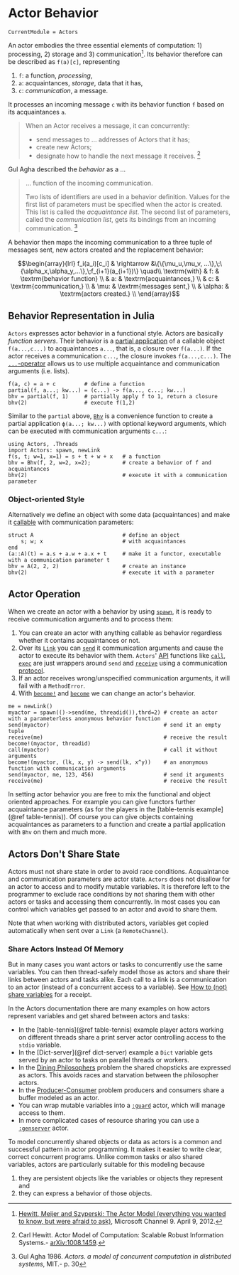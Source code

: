 # Actor Behavior

```@meta
CurrentModule = Actors
```

An actor embodies the three essential elements of computation: 1) processing, 2) storage and 3) communication[^1]. Its behavior therefore can be described as ``f(a)[c]``,  representing

1. ``f``: a function, *processing*,
2. ``a``: acquaintances, *storage*, data that it has,
3. ``c``: *communication*, a message.

It processes an incoming message ``c`` with its behavior function ``f`` based on its acquaintances ``a``.

> When an Actor receives a message, it can concurrently:
>
> - send messages to ... addresses of Actors that it has;
> - create new Actors;
> - designate how to handle the next message it receives. [^2]

Gul Agha described the *behavior* as a ...

> ... function of the incoming communication.
>
> Two lists of identifiers are used in a behavior definition. Values for the first list of parameters must be specified when the actor is created. This list is called the *acquaintance list*. The second list of parameters, called the *communication list*, gets its bindings from an incoming communication. [^3]

A behavior then maps the incoming communication to a three tuple of messages sent, new actors created and the replacement behavior:

```math
\begin{array}{lrl}
f_i(a_i)[c_i] & \rightarrow &\{\{\mu_u,\mu_v, ...\},\;\{\alpha_x,\alpha_y,...\},\;f_{i+1}(a_{i+1})\} \quad\\
\textrm{with} & f: & \textrm{behavior function} \\
 & a: & \textrm{acquaintances,} \\
 & c: & \textrm{communication,} \\
 & \mu: & \textrm{messages sent,} \\
 & \alpha: & \textrm{actors created.} \\
\end{array}
```

## Behavior Representation in Julia

`Actors` expresses actor behavior in a functional style. Actors are basically *function servers*. Their behavior is a [partial application](https://en.wikipedia.org/wiki/Partial_application) of a callable object ``f(a...,c...)`` to acquaintances ``a...``, that is, a closure over ``f(a...)``. If the actor receives a communication ``c...``, the closure invokes ``f(a...,c...)``. The [`...`-operator](https://docs.julialang.org/en/v1.6/manual/faq/#What-does-the-...-operator-do?) allows us to use multiple acquaintance and communication arguments (i.e. lists).

```@repl
f(a, c) = a + c         # define a function
partial(f, a...; kw...) = (c...) -> f(a..., c...; kw...)
bhv = partial(f, 1)     # partially apply f to 1, return a closure
bhv(2)                  # execute f(1,2)
```

Similar to the `partial` above, [`Bhv`](@ref) is a convenience function to create a partial application `ϕ(a...; kw...)` with optional keyword arguments, which can be executed with communication arguments `c...`:

```@repl bhv
using Actors, .Threads
import Actors: spawn, newLink
f(s, t; w=1, x=1) = s + t + w + x   # a function
bhv = Bhv(f, 2, w=2, x=2);          # create a behavior of f and acquaintances
bhv(2)                              # execute it with a communication parameter
```

### Object-oriented Style

Alternatively we define an object with some data (acquaintances) and make it [callable](https://en.wikipedia.org/wiki/Function_object) with communication parameters:

```@repl bhv
struct A                            # define an object 
    s; w; x                         # with acquaintances
end
(a::A)(t) = a.s + a.w + a.x + t     # make it a functor, executable with a communication parameter t
bhv = A(2, 2, 2)                    # create an instance
bhv(2)                              # execute it with a parameter
```

## Actor Operation

When we create an actor with a behavior by using [`spawn`](@ref), it is ready to receive communication arguments and to process them:

1. You can create an actor with anything callable as behavior regardless whether it contains acquaintances or not.
2. Over its [`Link`](@ref) you can [`send`](@ref) it communication arguments and cause the actor to execute its behavior with them. `Actors`' [API](../api/user_api.md) functions like [`call`](@ref), [`exec`](@ref) are just wrappers around `send` and [`receive`](@ref) using a communication [protocol](protocol.md).
3. If an actor receives wrong/unspecified communication arguments, it will fail with a `MethodError`.
4. With [`become!`](@ref) and [`become`](@ref) we can change an actor's behavior.

```@repl bhv
me = newLink()
myactor = spawn(()->send(me, threadid()),thrd=2) # create an actor with a parameterless anonymous behavior function
send(myactor)                                    # send it an empty tuple
receive(me)                                      # receive the result
become!(myactor, threadid)
call(myactor)                                    # call it without arguments
become!(myactor, (lk, x, y) -> send(lk, x^y))    # an anonymous function with communication arguments
send(myactor, me, 123, 456)                      # send it arguments
receive(me)                                      # receive the result
```

In setting actor behavior you are free to mix the functional and object oriented approaches. For example you can give functors further acquaintance parameters (as for the players in the [table-tennis example](@ref table-tennis)). Of course you can give objects containing acquaintances as parameters to a function and create a partial application with `Bhv` on them and much more.

## Actors Don't Share State

Actors must not share state in order to avoid race conditions. Acquaintance and communication parameters are actor state. `Actors` does not disallow for an actor to access and to modify mutable variables. It is therefore left to the programmer to exclude race conditions by not sharing them with other actors or tasks and accessing them concurrently. In most cases you can control which variables get passed to an actor and avoid to share them.

Note that when working with distributed actors, variables get copied automatically when sent over a `Link` (a `RemoteChannel`).

### Share Actors Instead Of Memory

But in many cases you want actors or tasks to concurrently use the same variables. You can then thread-safely model those as actors and share their links between actors and tasks alike. Each call to a link is a communication to an actor (instead of a concurrent access to a variable). See [How to (not) share variables](../howto/share.md) for a receipt.

In the Actors documentation there are many examples on how actors represent variables and get shared between actors and tasks:

- In the [table-tennis](@ref table-tennis) example player actors working on different threads share a print server actor controlling access to the `stdio` variable.
- In the [Dict-server](@ref dict-server) example a `Dict` variable gets served by an actor to tasks on parallel threads or workers.
- In the [Dining Philosophers](../examples/dining_phil.md) problem the shared chopsticks are expressed as actors. This avoids races and starvation between the philosopher actors.
- In the [Producer-Consumer](../examples/prod_cons.md) problem producers and consumers share a buffer modeled as an actor.
- You can wrap mutable variables into a [`:guard`](https://github.com/JuliaActors/Guards.jl) actor, which will manage access to them.
- In more complicated cases of resource sharing you can use a [`:genserver`](https://github.com/JuliaActors/GenServers.jl) actor.

To model concurrently shared objects or data as actors is a common and successful pattern in actor programming. It makes it easier to write clear, correct concurrent programs. Unlike common tasks or also shared variables, actors are particularly suitable for this modeling because

1. they are persistent objects like the variables or objects they represent and
2. they can express a behavior of those objects.

[^1]: [Hewitt, Meijer and Szyperski: The Actor Model (everything you wanted to know, but were afraid to ask)](http://channel9.msdn.com/Shows/Going+Deep/Hewitt-Meijer-and-Szyperski-The-Actor-Model-everything-you-wanted-to-know-but-were-afraid-to-ask), Microsoft Channel 9. April 9, 2012.
[^2]: Carl Hewitt. Actor Model of Computation: Scalable Robust Information Systems.- [arXiv:1008.1459](https://arxiv.org/abs/1008.1459).
[^3]: Gul Agha 1986. *Actors. a model of concurrent computation in distributed systems*, MIT.- p. 30
